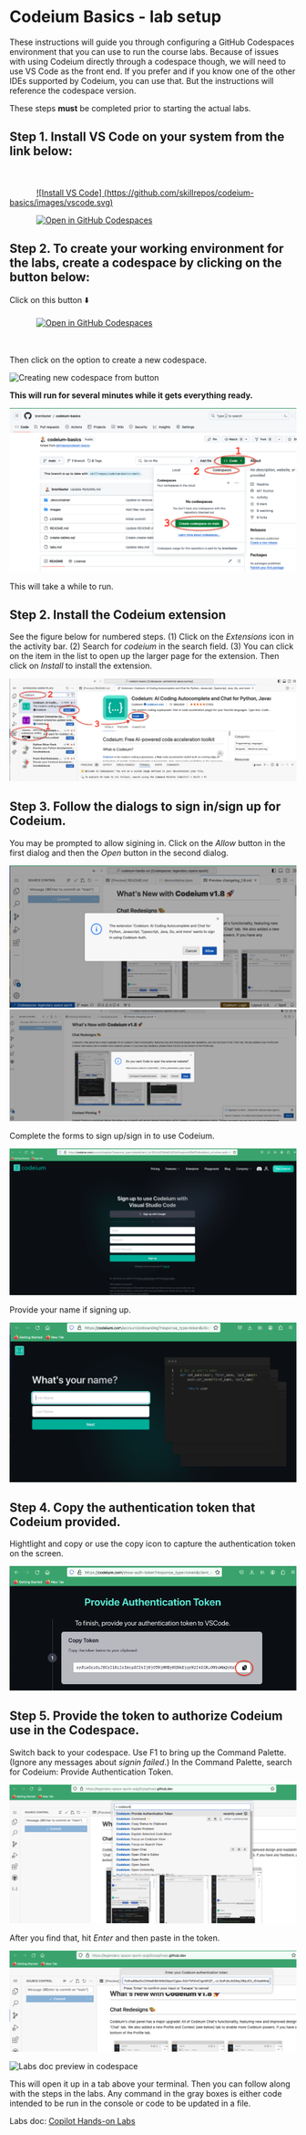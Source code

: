 
# Codeium Basics - lab setup

These instructions will guide you through configuring a GitHub Codespaces environment that you can use to run the course labs. Because of issues with using Codeium directly through a codespace though, we will need to use VS Code as the front end. 
If you prefer and if you know one of the other IDEs supported by Codeium, you can use that. But the instructions will reference the codespace version.

These steps **must** be completed prior to starting the actual labs.

## Step 1. Install VS Code on your system from the link below:

<br/><br/>
&nbsp;&nbsp;&nbsp;&nbsp;&nbsp;&nbsp;&nbsp;&nbsp;&nbsp;&nbsp;&nbsp;&nbsp;[![Install VS Code]
(https://github.com/skillrepos/codeium-basics/images/vscode.svg)](https://code.visualstudio.com/download)

&nbsp;&nbsp;&nbsp;&nbsp;&nbsp;&nbsp;&nbsp;&nbsp;&nbsp;&nbsp;&nbsp;&nbsp;[![Open in GitHub Codespaces](https://github.com/skillrepos/codeium-basics/images/vscode.svg)](https://codespaces.new/skillrepos/codeium-basics?quickstart=1)

## Step 2. To create your working environment for the labs, create a codespace by clicking on the button below:

Click on this button ⬇️
<br/><br/>
&nbsp;&nbsp;&nbsp;&nbsp;&nbsp;&nbsp;&nbsp;&nbsp;&nbsp;&nbsp;&nbsp;&nbsp;[![Open in GitHub Codespaces](https://github.com/codespaces/badge.svg)](https://codespaces.new/skillrepos/codeium-basics?quickstart=1)

<br/><br/>
Then click on the option to create a new codespace.

![Creating new codespace from button](./images/helmfun20.png?raw=true "Creating new codespace from button")

**This will run for several minutes while it gets everything ready.**
  
![Starting codespace](./images/codeium-03.png?raw=true "Starting your codespace")

This will take a while to run.

## Step 2. Install the Codeium extension

See the figure below for numbered steps. 
(1) Click on the *Extensions* icon in the activity bar.
(2) Search for *codeium* in the search field.
(3) You can click on the item in the list to open up the larger page for the extension. Then click on *Install* to install the extension.

![Install Codeium extension](./images/codeium-11.png?raw=true "Install Codeium extension")


## Step 3. Follow the dialogs to sign in/sign up for Codeium.

You may be prompted to allow sigining in. Click on the *Allow* button in the first dialog and then the *Open* button in the second dialog.

![Authorizing...](./images/codeium-04.png?raw=true "Authorizing...")
![Authorizing...](./images/codeium-05.png?raw=true "Authorizing...")

Complete the forms to sign up/sign in to use Codeium.

![Authorizing...](./images/codeium-06.png?raw=true "Authorizing...")

Provide your name if signing up.

![Authorizing...](./images/codeium-07.png?raw=true "Authorizing...")

## Step 4. Copy the authentication token that Codeium provided.

Hightlight and copy or use the copy icon to capture the authentication token on the screen.

![Copying the token...](./images/codeium-08.png?raw=true "Copying the token...")

## Step 5. Provide the token to authorize Codeium use in the Codespace.

Switch back to your codespace. Use F1 to bring up the Command Palette. (Ignore any messages about *signin failed*.) In the Command Palette, search for Codeium: Provide Authentication Token. 

![Providing the token...](./images/codeium-09.png?raw=true "Providing the token...")

After you find that, hit *Enter* and then paste in the token.

![Providing the token...](./images/codeium-10.png?raw=true "Providing the token...")

![Labs doc preview in codespace](./images/cpho4.png?raw=true "Labs doc preview in codespace")

This will open it up in a tab above your terminal. Then you can follow along with the steps in the labs. 
Any command in the gray boxes is either code intended to be run in the console or code to be updated in a file.

Labs doc: [Copilot Hands-on Labs](labs.md)


